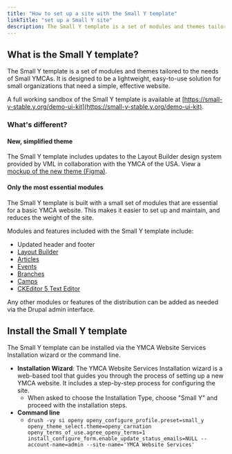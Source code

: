 ```yaml
---
title: "How to set up a site with the Small Y template"
linkTitle: "set up a Small Y site"
description: The Small Y template is a set of modules and themes tailored to tne needs of Small YMCAs.
---
```


## What is the Small Y template?

The Small Y template is a set of modules and themes tailored to the needs of Small YMCAs. It is designed to be a lightweight, easy-to-use solution for small organizations that need a simple, effective website.

A full working sandbox of the Small Y template is available at [https://small-y-stable.y.org/demo-ui-kit](https://small-y-stable.y.org/demo-ui-kit).

### What's different?

#### New, simplified theme

The Small Y template includes updates to the Layout Builder design system provided by VML in collaboration with the YMCA of the USA. View a [mockup of the new theme (Figma)](https://www.figma.com/proto/yjxiX0VDNIeyefeDcuOWkS/YMCA_Small-Y-Template_Design-System?node-id=185-2300&node-type=canvas&t=ON1Hn9VBB4YT6xuQ-1&scaling=min-zoom&content-scaling=fixed&page-id=185%3A2299).

#### Only the most essential modules

The Small Y template is built with a small set of modules that are essential for a basic YMCA website. This makes it easier to set up and maintain, and reduces the weight of the site.

Modules and features included with the Small Y template include:

- Updated header and footer
- [Layout Builder](../../user-documentation/layout-builder)
- [Articles](../../user-documentation/content-types/lb-article)
- [Events](../../user-documentation/content-types/lb-event)
- [Branches](../../user-documentation/content-types/branch)
- [Camps](../../user-documentation/content-types/camp)
- [CKEditor 5 Text Editor](../../user-documentation/text-editor)

Any other modules or features of the distribution can be added as needed via the Drupal admin interface.

## Install the Small Y template

The Small Y template can be installed via the YMCA Website Services Installation wizard or the command line.

- **Installation Wizard**: The YMCA Website Services Installation wizard is a web-based tool that guides you through the process of setting up a new YMCA website. It includes a step-by-step process for configuring the site.
  - When asked to choose the Installation Type, choose "Small Y" and proceed with the installation steps.
- **Command line**
  - `drush -vy si openy openy_configure_profile.preset=small_y openy_theme_select.theme=openy_carnation openy_terms_of_use.agree_openy_terms=1 install_configure_form.enable_update_status_emails=NULL --account-name=admin --site-name='YMCA Website Services'`

